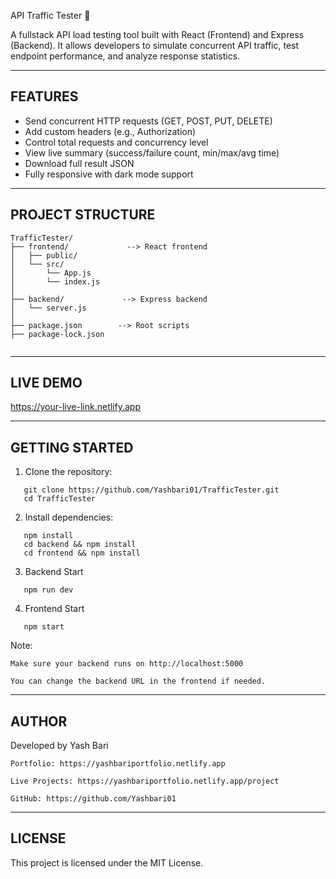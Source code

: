API Traffic Tester 🚀

A fullstack API load testing tool built with React (Frontend) and Express (Backend).
It allows developers to simulate concurrent API traffic, test endpoint performance, and analyze response statistics.

----------------------------------------
FEATURES
----------------------------------------
- Send concurrent HTTP requests (GET, POST, PUT, DELETE)
- Add custom headers (e.g., Authorization)
- Control total requests and concurrency level
- View live summary (success/failure count, min/max/avg time)
- Download full result JSON
- Fully responsive with dark mode support

----------------------------------------
PROJECT STRUCTURE
----------------------------------------

```
TrafficTester/
├── frontend/             --> React frontend
│   ├── public/
│   └── src/
│       └── App.js
│       └── index.js
│
├── backend/             --> Express backend
│   └── server.js
│
├── package.json        --> Root scripts
├── package-lock.json
                  
```
----------------------------------------
LIVE DEMO
----------------------------------------
https://your-live-link.netlify.app

----------------------------------------
GETTING STARTED
----------------------------------------

1. Clone the repository:
```
   git clone https://github.com/Yashbari01/TrafficTester.git
   cd TrafficTester
```

2. Install dependencies:
```
   npm install
   cd backend && npm install
   cd frontend && npm install
```

3. Backend Start
```
   npm run dev 
```

4. Frontend Start
```
   npm start
```

Note:                  
```
Make sure your backend runs on http://localhost:5000                  
```                  
```
You can change the backend URL in the frontend if needed.                  
```

----------------------------------------
AUTHOR
----------------------------------------

Developed by Yash Bari                  
```
Portfolio: https://yashbariportfolio.netlify.app                  
```                  
```
Live Projects: https://yashbariportfolio.netlify.app/project                  
```                  
```
GitHub: https://github.com/Yashbari01                  
```

----------------------------------------
LICENSE
----------------------------------------
This project is licensed under the MIT License.
